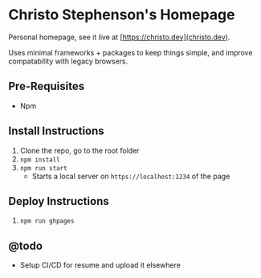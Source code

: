 # Christo Stephenson's Homepage
Personal homepage, see it live at [https://christo.dev](christo.dev).

Uses minimal frameworks + packages to keep things simple, and improve compatability with legacy browsers.

## Pre-Requisites
- Npm

## Install Instructions
1. Clone the repo, go to the root folder
1. `npm install`
1. `npm run start`
    - Starts a local server on `https://localhost:1234` of the page

## Deploy Instructions
1. `npm run ghpages`

## @todo
- Setup CI/CD for resume and upload it elsewhere
